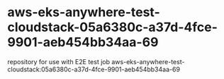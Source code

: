 # aws-eks-anywhere-test-cloudstack-05a6380c-a37d-4fce-9901-aeb454bb34aa-69
repository for use with E2E test job aws-eks-anywhere-test-cloudstack:05a6380c-a37d-4fce-9901-aeb454bb34aa-69
